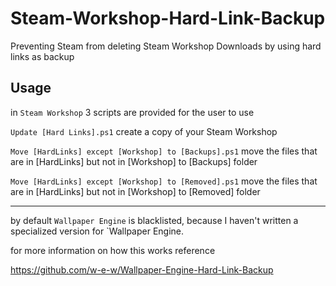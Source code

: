 # Steam-Workshop-Hard-Link-Backup
Preventing Steam from deleting Steam Workshop Downloads by using hard links as backup

## Usage
in `Steam Workshop` 3 scripts are provided for the user to use

`Update [Hard Links].ps1` create a copy of your Steam Workshop

`Move [HardLinks] except [Workshop] to [Backups].ps1`
move the files that are in [HardLinks] but not in [Workshop] to [Backups] folder

`Move [HardLinks] except [Workshop] to [Removed].ps1`
move the files that are in [HardLinks] but not in [Workshop] to [Removed] folder

---

by default `Wallpaper Engine` is blacklisted, because I haven't written a specialized version for `Wallpaper Engine.

for more information on how this works reference

https://github.com/w-e-w/Wallpaper-Engine-Hard-Link-Backup
